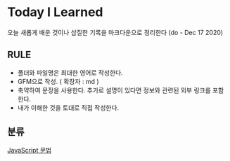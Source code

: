 # Today I Learned

오늘 새롭게 배운 것이나 삽질한 기록을 마크다운으로 정리한다 (do - Dec 17 2020)    
  
    
      
## RULE

 - 폴더와 파일명은 최대한 영어로 작성한다.
 - GFM으로 작성. ( 확장자 : md )
 - 축약하여 문장을 사용한다. 추가로 설명이 있다면 정보와 관련된 외부 링크를 포함한다.
 - 내가 이해한 것을 토대로 직접 작성한다.
 
## 분류

[JavaScript 문법](https://https://github.com/honghyunin/TIL/tree/main/JavaScript)
